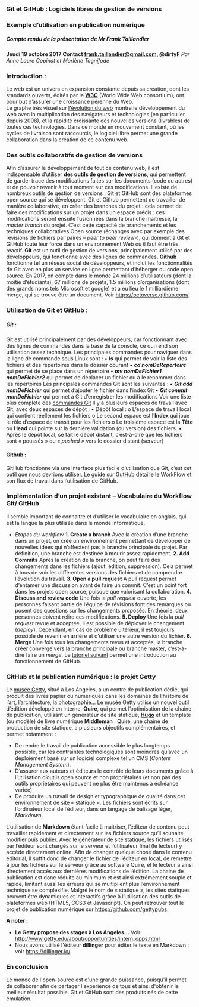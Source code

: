 ### Git et GitHub : Logiciels libres de gestion de versions
### Exemple d’utilisation en publication numérique 
##### Compte rendu de la présentation de Mr Frank Taillandier
**Jeudi 19 octobre 2017**
**Contact frank.taillandier@gmail.com, @dirtyF**
*Par Anne Laure Copinot et Marlène Tognifode*

###	Introduction : 
Le web est un univers en expansion constante depuis sa création, dont les standards ouverts, édités par le **[W3C](https://www.w3.org/)** (World Wide Web consortium), ont pour but d’assurer une croissance pérenne du Web.  
Le graphe très visuel sur [l'évolution du web]( http://www.evolutionoftheweb.com/) montre le développement du web avec la multiplication des navigateurs et technologies (en particulier depuis 2008), et la rapidité croissante des nouvelles versions (livrables) de toutes ces technologies.
Dans ce monde en mouvement constant, où les cycles de livraison sont raccourcis, le logiciel libre permet une grande collaboration dans la création de ce contenu web. 

###	Des outils collaboratifs de gestion de versions 
Afin d’assurer le développement de tout ce contenu web, il est indispensable d’utiliser **des outils de gestion de versions**, qui permettent de garder trace des modifications faites sur les documents (code ou autres) et de pouvoir revenir à tout moment sur ces modifications. 
Il existe de nombreux outils de gestion de versions : Git et GitHub sont des plateformes open source qui se développent.
Git et Github permettent de travailler de manière collaborative, en créer des branches du projet : cela permet de faire des modifications sur un projet dans un espace précis : ces modifications seront ensuite fusionnées dans la branche maitresse, la *master branch* du projet. C’est cette capacité de branchements et les techniques collaboratives Open source (échanges avec par exemple des révisions de fichiers par paires – *peer to peer review*-), qui donnent à Git et GitHub toute leur force dans un environnement Web où il faut être très réactif.
**Git** est un outil de gestion de versions, principalement utilisé par des développeurs, qui fonctionne avec des lignes de commandes.
**Github** fonctionne tel un réseau social de développeurs, et inclut les fonctionnalités de Git avec en plus un service en ligne permettant d’héberger du code open source.
En 2017, on compte dans le monde 24 millions d’utilisateurs (dont la moitié d’étudiants), 67 millions de projets, 1.5 millions d’organisations (dont des grands noms tels Microsoft et google) et a eu lieu le 1 milliardième merge, qui se trouve être un document.  Voir https://octoverse.github.com/

###	Utilisation de Git et GitHub : 
#####	Git : 
Git est utilisé principalement par des développeurs, car fonctionnant avec des lignes de commandes dans la base de la console, ce qui rend son utilisation assez technique. 
Les principales commandes pour naviguer dans la ligne de commande sous Linux sont :
•	***ls*** qui permet de voir la liste des fichiers et des répertoires dans le dossier courant
•	***cd nomDeRepertoire*** qui permet de se place dans un répertoire
•	***mv nomDeFichier1 nomDeFichier2*** qui permet de déplacer un fichier ou à le renommer dans les répertoires
Les principales commandes Git sont les suivantes :
•	***Git add nomDeFichier*** qui permet d’ajouter le fichier dans l’index Git
•	***Git commit nomDeFichier*** qui permet à Git d’enregistrer les modifications
Voir une liste plus complète des [commandes Git]( https://ndpsoftware.com/git-cheatsheet.html)
Il y a plusieurs espaces de travail avec Git, avec deux espaces de dépôt :
•	Dépôt local :
o	L’espace de travail local qui contient réellement les fichiers
o	Le second espace est l’**Index** qui joue le rôle d’espace de transit pour les fichiers
o	Le troisième espace est la **Tête** ou **Head** qui pointe sur la dernière validation (ou version) des fichiers. 
•	Après le dépôt local, se fait le dépôt distant, c’est-à-dire que les fichiers sont « poussés » ou *« pushed »* vers le dossier distant (serveur) 
####	Github :
GitHub fonctionne via une interface plus facile d’utilisation que Git, c’est cet outil que nous devrions utiliser. 
Le guide sur [GutHub](https://guides.github.com/) détaille le WorkFlow et son flux de travail dans l’utilisation de GitHub.

###	Implémentation d’un projet existant – Vocabulaire du Workflow Git/ GitHub
Il semble important de connaitre et d’utiliser le vocabulaire en anglais, qui est la langue la plus utilisée dans le monde informatique. 

- *Etapes du workflow* 
**1. Create a branch**
Avec la création d’une branche dans un projet, on crée un environnement permettant de développer de nouvelles idées qui n’affectent pas la branche principale du projet. Par définition, une branche est destinée à mourir assez rapidement. 
**2. Add Commits**
Après la création de la branche, on peut faire des changements dans les fichiers (ajout, édition, suppression). Cela permet à tous de voir les différentes versions des fichiers et de comprendre l’évolution du travail.
**3. Open a pull request**
A pull request permet d’entamer une discussion avant de faire un commit. C’est un point fort dans les projets open source, puisque que valorisant la collaboration. 
**4. Discuss and review code**
Une fois la *pull request* ouverte, les personnes faisant partie de l’équipe de révisions font des remarques ou posent des questions sur les changements proposés. En théorie, deux personnes doivent relire ces modifications.
**5. Deploy**
Une fois la *pull request* revue et acceptée, il est possible de déployer le changement (*deploy*). Cependant, en cas de problème ultérieur, il est toujours possible de revenir en arrière et d’utiliser une autre version du fichier.
**6. Merge**
Une fois tous les changements revus et acceptés, la branche créer converge vers la branche principale ou branche master, c’est-à-dire faire un *merge*.
Le [tutoriel suivant](https://try.github.io/levels/1/challenges/1) permet une introduction au fonctionnement de GitHub.

### GitHub et la publication numérique : le projet Getty
Le [musée Getty]( http://www.getty.edu/), situé à Los Angeles, a un centre de publication dédié, qui produit des livres papier ou numériques dans les domaines de l’histoire de l’art, l’architecture, la photographie… 
Le musée Getty utilise un nouvel outil d’édition développé en interne, **Quire**, qui permet l’optimisation de la chaine de publication, utilisant un générateur de site statique, [**Hugo**]( https://gohugo.io/) et un template (ou modèle) de livre numérique **Middleman** . 
Quire, une chaine de production de site statique, a plusieurs objectifs complémentaires, et permet notamment : 
-	De rendre le travail de publication accessible le plus longtemps possible, car les contraintes technologiques sont moindres qu’avec un déploiement basé sur un logiciel complexe tel un CMS (*Content Management System*). 
-	D’assurer aux auteurs et éditeurs le contrôle de leurs documents grâce à l’utilisation d’outils open source et non propriétaires (et non pas des outils propriétaires qui peuvent ne plus être maintenus à échéance variée)
-	De produire un travail de design et typographique de qualité dans cet environnement de site « statique ».
Les fichiers sont écrits sur l’ordinateur local de l’éditeur, dans un langage de balisage léger, *Markdown*. 

L’utilisation de **Markdown** étant facile à maitriser, l’éditeur de contenu peut travailler rapidement et directement sur les fichiers source qu’il souhaite modifier puis publier. 
Avec le générateur de site statique, les fichiers utilisés par l’éditeur sont chargés sur le serveur et l’utilisateur final (le lecteur) y accède directement online. Afin de changer quelque chose dans le contenu éditorial, il suffit donc de changer le fichier de l’éditeur en local, de remettre à jour les fichiers sur le serveur grâce au software Quire, et le lecteur a ainsi directement accès aux dernières modifications de l’édition. 
La chaine de publication est donc réduite au minimum et est ainsi extrêmement souple et rapide, limitant aussi les erreurs qui se multiplient plus l’environnement technique se complexifie.
Malgré le nom de « statique », les sites statiques peuvent être dynamiques et interactifs grâce à l’utilisation des outils de plateformes web (HTML5, CCS3 et Javascript). 
On peut retrouver tout le projet de publication numérique sur https://github.com/gettypubs.

**A noter :**
- **Le Getty propose des stages à Los Angeles...** Voir http://www.getty.edu/about/opportunities/intern_opps.html
- Nous avons utilisé l'éditeur **dillinger** pour éditer le texte en Markdown : voir https://dillinger.io/


###	En conclusion
Le monde de l'open-source est d'une grande puissance, puisqu'il permet de collaborer afin de partager l'expérience de tous et ainsi d'obtenir le meilleur résultat possible.  Git et GitHub sont des produits nés de cette émulation. 




 






   

